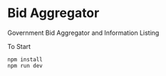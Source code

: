 # Bid Aggregator

Government Bid Aggregator and Information Listing

To Start

```
npm install
npm run dev
```

